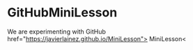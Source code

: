 # GitHubMiniLesson
We are experimenting with GitHub
<a> href="https://javierlainez.github.io/MiniLesson"> MiniLesson< </a>
